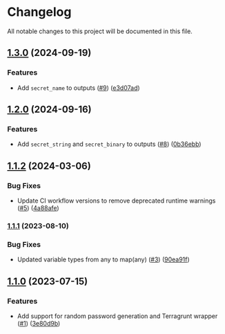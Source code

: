 # Changelog

All notable changes to this project will be documented in this file.

## [1.3.0](https://github.com/terraform-aws-modules/terraform-aws-secrets-manager/compare/v1.2.0...v1.3.0) (2024-09-19)


### Features

* Add `secret_name` to outputs ([#9](https://github.com/terraform-aws-modules/terraform-aws-secrets-manager/issues/9)) ([e3d07ad](https://github.com/terraform-aws-modules/terraform-aws-secrets-manager/commit/e3d07ad1e3da4984cffb1423689afcb2e8033986))

## [1.2.0](https://github.com/terraform-aws-modules/terraform-aws-secrets-manager/compare/v1.1.2...v1.2.0) (2024-09-16)


### Features

* Add `secret_string` and `secret_binary` to outputs ([#8](https://github.com/terraform-aws-modules/terraform-aws-secrets-manager/issues/8)) ([0b36ebb](https://github.com/terraform-aws-modules/terraform-aws-secrets-manager/commit/0b36ebbf308226b6d516b6a386b10bec3520333e))

## [1.1.2](https://github.com/terraform-aws-modules/terraform-aws-secrets-manager/compare/v1.1.1...v1.1.2) (2024-03-06)


### Bug Fixes

* Update CI workflow versions to remove deprecated runtime warnings ([#5](https://github.com/terraform-aws-modules/terraform-aws-secrets-manager/issues/5)) ([4a88afe](https://github.com/terraform-aws-modules/terraform-aws-secrets-manager/commit/4a88afe383b2b2fb4d4c2c9c0802ad407e60462b))

### [1.1.1](https://github.com/terraform-aws-modules/terraform-aws-secrets-manager/compare/v1.1.0...v1.1.1) (2023-08-10)


### Bug Fixes

* Updated variable types from any to map(any) ([#3](https://github.com/terraform-aws-modules/terraform-aws-secrets-manager/issues/3)) ([90ea91f](https://github.com/terraform-aws-modules/terraform-aws-secrets-manager/commit/90ea91fa2f23bce2777a47c98f4bdb8aa4c65b65))

## [1.1.0](https://github.com/terraform-aws-modules/terraform-aws-secrets-manager/compare/v1.0.0...v1.1.0) (2023-07-15)


### Features

* Add support for random password generation and Terragrunt wrapper ([#1](https://github.com/terraform-aws-modules/terraform-aws-secrets-manager/issues/1)) ([3e80d9b](https://github.com/terraform-aws-modules/terraform-aws-secrets-manager/commit/3e80d9b643baa9fd30fc0cd42016dd725e3fa625))
